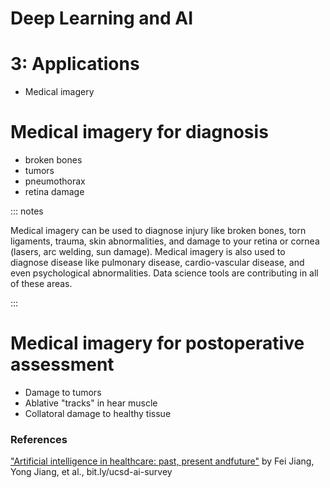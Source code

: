 # Deep Learning and AI

# 3: Applications

- Medical imagery

# Medical imagery for diagnosis

- broken bones
- tumors
- pneumothorax
- retina damage

::: notes

Medical imagery can be used to diagnose injury like broken bones, torn ligaments, trauma, skin abnormalities, and damage to your retina or cornea (lasers, arc welding, sun damage).
Medical imagery is also used to diagnose disease like pulmonary disease, cardio-vascular disease, and even psychological abnormalities.
Data science tools are contributing in all of these areas.

:::

# Medical imagery for postoperative assessment

- Damage to tumors
- Ablative "tracks" in hear muscle
- Collatoral damage to healthy tissue



### References

["Artificial intelligence in healthcare: past, present andfuture"](https://svn.bmj.com/content/svnbmj/2/4/230.full.pdf) by Fei Jiang, Yong Jiang, et al., bit.ly/ucsd-ai-survey
